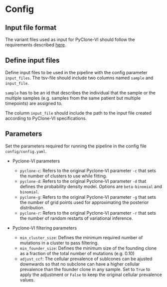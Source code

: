 # Config

## Input file format

The variant files used as input for PyClone-VI should follow the requirements described [here](https://github.com/Roth-Lab/pyclone-vi). 

## Define input files

Define input files to be used in the pipeline with the config parameter `input_files`. The tsv-file should include two columns named `sample` and `input_file`. 

`sample` has to be an id that describes the individual that the sample or the multiple samples (e.g. samples from the same patient but multiple timepoints) are assigned to. 

The column `input_file` should include the path to the input file created according to PyClone-VI specifications. 

## Parameters

Set the parameters required for running the pipeline in the config file `config/config.yaml`. 

- Pyclone-VI parameters
    - `pyclone-c`: Refers to the original Pyclone-VI parameter `-c` that sets the number of clusters to use while fitting. 
    - `pyclone-d`: Refers to the original Pyclone-VI parameter `-d` that defines the probability density model. Options are `beta-binomial` and `binomial`. 
    - `pyclone-g`: Refers to the original Pyclone-VI parameter `-g` that sets the number of grid points used for approximating the posterior distribution. 
    - `pyclone-r`: Refers to the original Pyclone-VI parameter `-r` that sets the number of random restarts of variational inference.

- Pyclone-VI filtering parameters
    - `min_cluster_size`: Defines the minimum required number of mutations in a cluster to pass filtering. 
    - `min_founder_size`: Defines the minimum size of the founding clone as a fraction of the total number of mutations (e.g. 0.10)
    - `adjust_ccf`: The cellular prevalence of sublcones can be ajusted downwards so that no subclone can have a higher cellular prevalence than the founder clone in any sample. Set to `True` to apply the adjustment or `False` to keep the original cellular prevalence values.